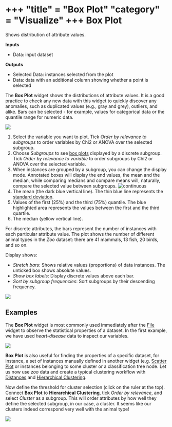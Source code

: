 +++
"title" = "Box Plot"
"category" = "Visualize"
+++
Box Plot
========

Shows distribution of attribute values.

**Inputs**

- Data: input dataset

**Outputs**

- Selected Data: instances selected from the plot
- Data: data with an additional column showing whether a point is selected

The **Box Plot** widget shows the distributions of attribute values. It is a good practice to check any new data with this widget to quickly discover any anomalies, such as duplicated values (e.g., gray and grey), outliers, and alike. Bars can be selected - for example, values for categorical data or the quantile range for numeric data.

![](../images/BoxPlot-Continuous.png)

1. Select the variable you want to plot. Tick *Order by relevance to subgroups* to order variables by Chi2 or ANOVA over the selected subgroup.
2. Choose *Subgroups* to see [box plots](https://en.wikipedia.org/wiki/Box_plot) displayed by a discrete subgroup. Tick *Order by relevance to variable* to order subgroups by Chi2 or ANOVA over the selected variable.
3. When instances are grouped by a subgroup, you can change the display mode. Annotated boxes will display the end values, the mean and the median, while comparing medians and compare means will, naturally, compare the selected value between subgroups.
![continuous](../images/BoxPlot-Continuous-small.png)
4. The mean (the dark blue vertical line). The thin blue line represents the [standard deviation](http://mathworld.wolfram.com/StandardDeviation.html).
5. Values of the first (25%) and the third (75%) quantile. The blue highlighted area represents the values between the first and the third quartile.
6. The median (yellow vertical line).

For discrete attributes, the bars represent the number of instances with each particular attribute value. The plot shows the number of different animal types in the *Zoo* dataset: there are 41 mammals, 13 fish, 20 birds, and so on.

Display shows:
- *Stretch bars*: Shows relative values (proportions) of data instances. The unticked box shows absolute values.
- *Show box labels*: Display discrete values above each bar.
- *Sort by subgroup frequencies*: Sort subgroups by their descending frequency.

![](../images/BoxPlot-Discrete.png)

Examples
--------

The **Box Plot** widget is most commonly used immediately after the [File](../../data/file/) widget to observe the statistical properties of a dataset. In the first example, we have used *heart-disease* data to inspect our variables.

![](../images/BoxPlot-Example1.png)

**Box Plot** is also useful for finding the properties of a specific dataset, for instance, a set of instances manually defined in another widget (e.g. [Scatter Plot](../visualize/scatterplot.md) or instances belonging to some cluster or a classification tree node. Let us now use *zoo* data and create a typical clustering workflow with [Distances](../unsupervised/distances.md) and [Hierarchical Clustering](../../unsupervised/hierarchicalclustering/).

Now define the threshold for cluster selection (click on the ruler at the top). Connect **Box Plot** to **Hierarchical Clustering**, tick *Order by relevance*, and select *Cluster* as a subgroup. This will order attributes by how well they define the selected subgroup, in our case, a cluster. It seems like our clusters indeed correspond very well with the animal type!

![](../images/BoxPlot-Example2.png)
